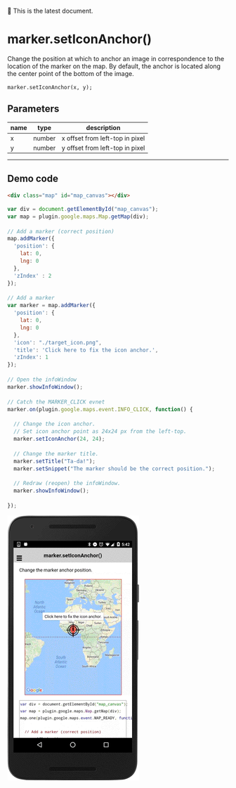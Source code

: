 :green_heart: This is the latest document.

# marker.setIconAnchor()

Change the position at which to anchor an image in correspondence to the location of the marker on the map.
By default, the anchor is located along the center point of the bottom of the image.

```
marker.setIconAnchor(x, y);
```

## Parameters

name           | type     | description
---------------|----------|---------------------------------------
x              | number   | x offset from left-top in pixel
y              | number   | y offset from left-top in pixel
------------------------------------------------------------------

## Demo code

```html
<div class="map" id="map_canvas"></div>
```

```js
var div = document.getElementById("map_canvas");
var map = plugin.google.maps.Map.getMap(div);

// Add a marker (correct position)
map.addMarker({
  'position': {
    lat: 0,
    lng: 0
  },
  'zIndex' : 2
});

// Add a marker
var marker = map.addMarker({
  'position': {
    lat: 0,
    lng: 0
  },
  'icon': "./target_icon.png",
  'title': 'Click here to fix the icon anchor.',
  'zIndex': 1
});

// Open the infoWindow
marker.showInfoWindow();

// Catch the MARKER_CLICK evnet
marker.on(plugin.google.maps.event.INFO_CLICK, function() {

  // Change the icon anchor.
  // Set icon anchor point as 24x24 px from the left-top.
  marker.setIconAnchor(24, 24);

  // Change the marker title.
  marker.setTitle("Ta-da!");
  marker.setSnippet("The marker should be the correct position.");

  // Redraw (reopen) the infoWindow.
  marker.showInfoWindow();

});
```

![](image.gif)
